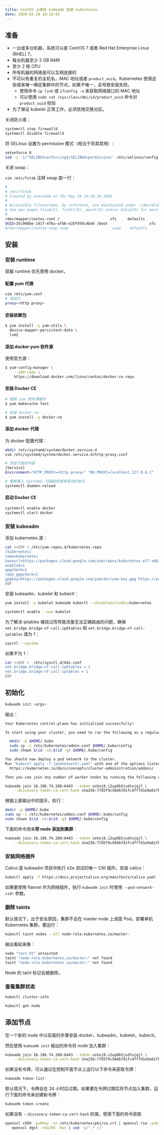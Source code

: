 ```yaml
---
title: CentOS 上使用 kubeadm 安装 kubernetes
date: 2020-02-28 19:18:55
---
```


## 准备

- 一台或多台机器，系统可以是 CentOS 7 或者 Red Hat Enterprise Linux (RHEL) 7。
- 每台机器至少 2 GB RAM
- 至少 2 核 CPU
- 所有机器的网络是可以互相连接的
- 不可以有重复的主机名，MAC 地址或者 `product_uuid`。Kubernetes 使用这些值来唯一确定集群中的节点。如果不唯一，会导致安装失败。
  - 使用命令 `ip link` 或 `ifconfig -a` 来获取网络接口的 MAC 地址
  - 可以使用 `sudo cat /sys/class/dmi/id/product_uuid` 命令对 `product_uuid` 校验
- 为了保证 kubelet 正常工作，必须禁用交换分区。

关闭防火墙：

```bash
systemctl stop firewalld
systemctl disable firewalld
```

将 SELinux 设置为 permissive 模式（相当于将其禁用）:

```bash
setenforce 0
sed -i 's/^SELINUX=enforcing$/SELINUX=permissive/' /etc/selinux/config
```

关闭 swap：

`vim /etc/fstab` 注释 swap 那一行：

```bash
#
# /etc/fstab
# Created by anaconda on Thu May 28 14:18:10 2020
#
# Accessible filesystems, by reference, are maintained under '/dev/disk'
# See man pages fstab(5), findfs(8), mount(8) and/or blkid(8) for more info
#
/dev/mapper/centos-root /                       xfs     defaults        0 0
UUID=35c960be-191f-4f6a-afb6-e2bf959c4bd4 /boot                   xfs     defaults        0 0
#/dev/mapper/centos-swap swap                    swap    defaults        0 0
```

## 安装

### 安装 runtime

容器 runtime 优先使用 docker。

#### 配置 yum 代理

``` bash
vim /etc/yum.conf
# 添加行
proxy=<http proxy>
```

#### 安装依赖包

``` bash
$ yum install -y yum-utils \
  device-mapper-persistent-data \
  lvm2
```

#### 添加 docker yum 软件源

使用官方源：

``` bash
$ yum-config-manager \
    --add-repo \
    https://download.docker.com/linux/centos/docker-ce.repo
```

#### 安装 Docker CE

``` bash
# 更新 yum 软件源缓存
$ yum makecache fast

# 安装 docker-ce
$ yum install -y docker-ce
```

#### 添加 docker 代理

为 docker 配置代理：

``` bash
mkdir /etc/systemd/system/docker.service.d
vim /etc/systemd/system/docker.service.d/http-proxy.conf

# 添加下面的内容
[Service]
Environment="HTTP_PROXY=<http proxy>" "NO_PROXY=localhost,127.0.0.1"

# 重新载入 systemd，扫描新的或有变动的单元
systemctl daemon-reload
```

#### 启动 Docker CE

``` bash
systemctl enable docker
systemctl start docker
```

### 安装 kubeadm

添加 kubernetes 源：

```bash
cat <<EOF > /etc/yum.repos.d/kubernetes.repo
[kubernetes]
name=Kubernetes
baseurl=https://packages.cloud.google.com/yum/repos/kubernetes-el7-x86_64
enabled=1
gpgcheck=1
repo_gpgcheck=1
gpgkey=https://packages.cloud.google.com/yum/doc/yum-key.gpg https://packages.cloud.google.com/yum/doc/rpm-package-key.gpg
EOF
```

安装 kubeadm、kubelet 和 kubectl：

```bash
yum install -y kubelet kubeadm kubectl --disableexcludes=kubernetes

systemctl enable --now kubelet
```

为了解决 iptables 被绕过而导致流量无法正确路由的问题，确保 `net.bridge.bridge-nf-call-ip6tables` 和 `net.bridge.bridge-nf-call-iptables` 值为 1：

```bash
sysctl --system
```

如果不为 1：

```bash
cat <<EOF >  /etc/sysctl.d/k8s.conf
net.bridge.bridge-nf-call-ip6tables = 1
net.bridge.bridge-nf-call-iptables = 1
EOF
```

## 初始化

```bash
kubeadm init <args>
```

输出：

```bash
Your Kubernetes control-plane has initialized successfully!

To start using your cluster, you need to run the following as a regular user:

  mkdir -p $HOME/.kube
  sudo cp -i /etc/kubernetes/admin.conf $HOME/.kube/config
  sudo chown $(id -u):$(id -g) $HOME/.kube/config

You should now deploy a pod network to the cluster.
Run "kubectl apply -f [podnetwork].yaml" with one of the options listed at:
  https://kubernetes.io/docs/concepts/cluster-administration/addons/

Then you can join any number of worker nodes by running the following on each as root:

kubeadm join 16.186.74.208:6443 --token oshoj8.i2up8b5judtojqjl \
    --discovery-token-ca-cert-hash sha256:77d5f9c584b7d1fc4ff7d1e9a61f8b3d29042f8e3bc729cec834a67cb65354bb
```

根据上面输出中的提示，执行：

```bash
mkdir -p $HOME/.kube
sudo cp -i /etc/kubernetes/admin.conf $HOME/.kube/config
sudo chown $(id -u):$(id -g) $HOME/.kube/config
```

下面的命令用来**将 node 添加到集群**：

```bash
kubeadm join 16.186.74.208:6443 --token oshoj8.i2up8b5judtojqjl \
    --discovery-token-ca-cert-hash sha256:77d5f9c584b7d1fc4ff7d1e9a61f8b3d29042f8e3bc729cec834a67cb65354bb
```

### 安装网络插件

Calico 是 kubeadm 项目中执行 e2e 测试的唯一 CNI 插件。安装 calico：

```bash
kubectl apply -f https://docs.projectcalico.org/manifests/calico.yaml
```

如果要使用 flannel 作为网络插件，执行 `kubeadm init` 时使用 `--pod-network-cidr` 参数。

### 删除 taints

默认情况下，出于安全原因，集群不会在 master node 上调度 Pod。部署单机 Kubernetes 集群，要运行：

```bash
kubectl taint nodes --all node-role.kubernetes.io/master-
```

输出看起来像：

```bash
node "test-01" untainted
taint "node-role.kubernetes.io/master:" not found
taint "node-role.kubernetes.io/master:" not found
```

Node 的 taint 标记会被删除。

### 查看集群状态

```bash
kubectl cluster-info

kubectl get node
```

## 添加节点

在一个新的 node 中以前面的步骤安装 docker，kubeadm，kubelet，kubectl。

然后使用 `kubeadm init` 输出的命令将 node 加入集群：

```bash
kubeadm join 16.186.74.208:6443 --token oshoj8.i2up8b5judtojqjl \
    --discovery-token-ca-cert-hash sha256:77d5f9c584b7d1fc4ff7d1e9a61f8b3d29042f8e3bc729cec834a67cb65354bb
```

如果没有令牌，可以通过在控制平面节点上运行以下命令来获取令牌：

```bash
kubeadm token list
```

默认情况下，令牌会在 24 小时后过期。如果要在令牌过期后将节点加入集群，运行下面的命令来创建新令牌：

```bash
kubeadm token create
```

如果没有 `--discovery-token-ca-cert-hash` 的值，使用下面的命令获取

```bash
openssl x509 -pubkey -in /etc/kubernetes/pki/ca.crt | openssl rsa -pubin -outform der 2>/dev/null | \
   openssl dgst -sha256 -hex | sed 's/^.* //'
```
